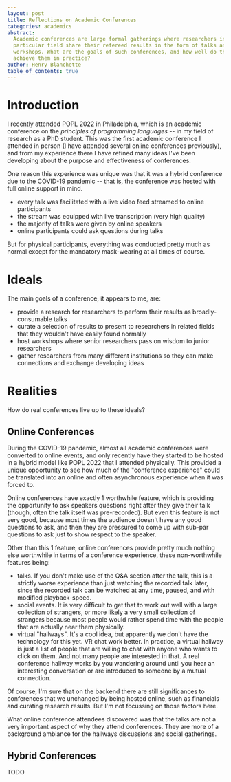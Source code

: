 ```yaml
---
layout: post
title: Reflections on Academic Conferences
categories: academics
abstract:
  Academic conferences are large formal gatherings where researchers in a
  particular field share their refereed results in the form of talks and
  workshops. What are the goals of such conferences, and how well do they
  achieve them in practice?
author: Henry Blanchette
table_of_contents: true
---
```


# Introduction

I recently attended POPL 2022 in Philadelphia, which is an academic conference
on the _principles of programming languages_ -- in my field of research as a PhD
student. This was the first academic conference I attended in person (I have
attended several online conferences previously), and from my experience there I
have refined many ideas I've been developing about the purpose and effectiveness
of conferences.

One reason this experience was unique was that it was a hybrid conference due to
the COVID-19 pandemic -- that is, the conference was hosted with full online
support in mind.

- every talk was facilitated with a live video feed streamed to online
  participants
- the stream was equipped with live transcription (very high quality)
- the majority of talks were given by online speakers
- online participants could ask questions during talks

But for physical participants, everything was conducted pretty much as normal
except for the mandatory mask-wearing at all times of course.

# Ideals

The main goals of a conference, it appears to me, are:

- provide a research for researchers to perform their results as
  broadly-consumable talks
- curate a selection of results to present to researchers in related fields that
  they wouldn't have easily found normally
- host workshops where senior researchers pass on wisdom to junior researchers
- gather researchers from many different institutions so they can make
  connections and exchange developing ideas

# Realities

How do real conferences live up to these ideals?

## Online Conferences

During the COVID-19 pandemic, almost all academic conferences were converted to
online events, and only recently have they started to be hosted in a hybrid
model like POPL 2022 that I attended physically. This provided a unique
opportunity to see how much of the "conference experience" could be translated
into an online and often asynchronous experience when it was forced to.

Online conferences have exactly 1 worthwhile feature, which is providing the
opportunity to ask speakers questions right after they give their talk (though,
often the talk itself was pre-recorded). But even this feature is not very good,
because most times the audience doesn't have any good questions to ask, and then
they are pressured to come up with sub-par questions to ask just to show respect
to the speaker.

Other than this 1 feature, online conferences provide pretty much nothing else
worthwhile in terms of a conference experience, these non-worthwhile features
being:

- talks. If you don't make use of the Q&A section after the talk, this is a
  strictly worse experience than just watching the recorded talk later, since
  the recorded talk can be watched at any time, paused, and with modified
  playback-speed.
- social events. It is very difficult to get that to work out well with a large
  collection of strangers, or more likely a very small collection of strangers
  because most people would rather spend time with the people that are actually
  near them physically.
- virtual "hallways". It's a cool idea, but apparently we don't have the
  technology for this yet. VR chat work better. In practice, a virtual hallway
  is just a list of people that are willing to chat with anyone who wants to
  click on them. And not many people are interested in that. A real conference
  hallway works by you wandering around until you hear an interesting
  conversation or are introduced to someone by a mutual connection.

Of course, I'm sure that on the backend there are still significances to
conferences that we unchanged by being hosted online, such as financials and
curating research results. But I'm not focussing on those factors here.

What online conference attendees discovered was that the talks are not a very
important aspect of why they attend conferences. They are more of a background
ambiance for the hallways discussions and social gatherings.

## Hybrid Conferences

TODO
